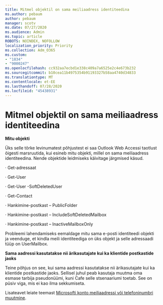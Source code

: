 ```yaml
---
title: Mitmel objektil on sama meiliaadress identiteedina
ms.author: pebaum
author: pebaum
manager: scotv
ms.date: 07/27/2020
ms.audience: Admin
ms.topic: article
ROBOTS: NOINDEX, NOFOLLOW
localization_priority: Priority
ms.collection: Adm_O365
ms.custom:
- "1834"
- "9000247"
ms.openlocfilehash: cc932aa7ecbd1e338c409a7a6525e2c4e673b232
ms.sourcegitcommit: b10cea11b4975354b91193327b58aa4740d34833
ms.translationtype: MT
ms.contentlocale: et-EE
ms.lasthandoff: 07/28/2020
ms.locfileid: "45438931"
---
```

# <a name="multiple-objects-have-the-same-email-address-as-identity"></a>Mitmel objektil on sama meiliaadress identiteedina

**Mitu objekti**

Üks selle tõrke levinumatest põhjustest ei saa Outlook Web Accessi taotlust õigesti marsruutida, kui esineb mitu objekti, millel on sama meiliaadress identiteedina. Nende objektide leidmiseks käivitage järgmised käsud.

· Get-adressaat<email address>

· Get-User<email address>

· Get-User <email address> -SoftDeletedUser

· Get-Contact<email address>

· Hankimine-postkast <email address> – PublicFolder

· Hankimine-postkast <email address> – IncludeSoftDeletedMailbox

· Hankimine-postkast <email address> – InactiveMailboxOnly

Probleemi lahendamiseks eemaldage mitu sama e-posti identiteedi objekti ja veenduge, et kindla meili identiteediga on üks objekt ja selle adressaadi tüüp on UserMailbox.

**Sama aadressi kasutatakse nii ärikasutajate kui ka klientide postkastide jaoks**

Teine põhjus on see, kui sama aadressi kasutatakse nii ärikasutajate kui ka klientide postkastide jaoks. Sellisel juhul peab kasutaja muutma oma esmase tarbija pseudonüümi, kuni Cafe selle stsenaariumi toetab. See on püsiv viga, mis ei kao ilma sekkumiseta.

Lisateavet leiate teemast [Microsofti konto meiliaadressi või telefoninumbri muutmine](https://support.microsoft.com/help/11545/microsoft-account-rename-your-personal-account).